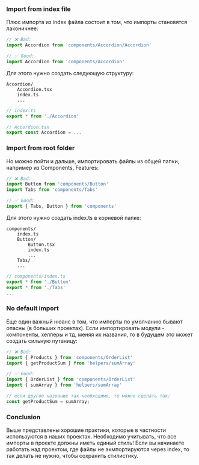 ### Import from index file

Плюс импорта из index файла состоит в том, что импорты становятся лаконичнее:

```js
// ❌ Bad:
import Accordion from 'components/Accordion/Accordion'

// ✅ Good:
import Accordion from 'components/Accordion'

```

Для этого нужно создать следующую структуру:
```
Accordion/
    Accordion.tsx
    index.ts 
    ...
```
```js
// index.ts
export * from './Accordion'

// Accordion.tsx
export const Accordion = ...
```

### Import from root folder

Но можно пойти и дальше, импортировать файлы из общей папки, например из Components, Features:


```js
// ❌ Bad:
import Button from 'components/Button'
import Tabs from 'components/Tabs'

// ✅ Good:
import { Tabs, Button } from 'components'

```

Для этого нужно создать index.ts в корневой папке:
```
components/
    index.ts
    Button/
        Button.tsx
        index.ts
        ...
    Tabs/
    ...
```
```js
// components/index.ts
export * from './Button'
export * from './Tabs'
...
```

### No default import

Еще один важный нюанс в том, что импорты по умолчанию бывают опасны (в больших проектах). Если импортировать модули - компоненты, хелперы и тд, меняя их названия, то в будущем это может создать сильную путаницу:

```js
// ❌ Bad:
import { Products } from 'components/OrderList'
import { getProductSum } from 'helpers/sumArray'

// ✅ Good:
import { OrderList } from 'components/OrderList'
import { sumArray } from 'helpers/sumArray'

// если другое название так необходимо, то можно сделать так:
const getProductSum = sumArray;
```

### Conclusion

Выше представлены хорошие практики, которые в частности используются в наших проектах. Необходимо учитывать, что все импорты в проекте должны иметь единый стиль! Если вы начинаете работать над проектом, где файлы не экмпортируются через index, то так делать не нужно, чтобы сохранить стилистику.